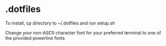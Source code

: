 # .dotfiles

To install, cp directory to ~/.dotfiles and run setup.sh

Change your non-ASCII character font for your preferred terminal to one of the provided powerline fonts
